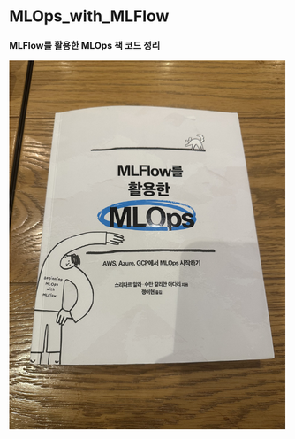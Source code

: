 # MLOps_with_MLFlow
### MLFlow를 활용한 MLOps 책 코드 정리 <br/>
<img src="./book.jpg" width=500px title="MLOps_with_MLFLow_Book"/>
